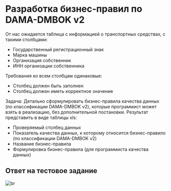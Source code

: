 # Разработка бизнес-правил по DAMA-DMBOK v2

От нас ожидается таблица с информацией о транспортных средствах, с такими столбцами:
- Государственный регистрационный знак
- Марка машины
- Организация собственник
- ИНН организации собственника

Требования ко всем столбцам одинаковые:
- Столбец должен быть заполнен
- Столбец должен иметь корректное значение

Задача: Детально сформулировать бизнес-правила качества данных (по классификации DAMA-DMBOK v2), которые программист может взять в реализацию, без дополнительной постановки. Результат представить в виде таблицы xls:
- Проверяемый столбец данных
- Показатель качества данных, к которому относится бизнес-правило (по классификации DAMA-DMBOK v2)
- Название бизнес-правила
- Формулировка бизнес-правила (для программиста качества данных)

## Ответ на тестовое задание

![br](/pics/br.png)



